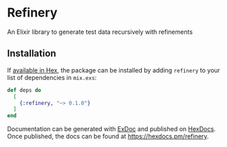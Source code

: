 # Refinery

An Elixir library to generate test data recursively with refinements

## Installation

If [available in Hex](https://hex.pm/docs/publish), the package can be installed
by adding `refinery` to your list of dependencies in `mix.exs`:

```elixir
def deps do
  [
    {:refinery, "~> 0.1.0"}
  ]
end
```

Documentation can be generated with [ExDoc](https://github.com/elixir-lang/ex_doc)
and published on [HexDocs](https://hexdocs.pm). Once published, the docs can
be found at <https://hexdocs.pm/refinery>.
